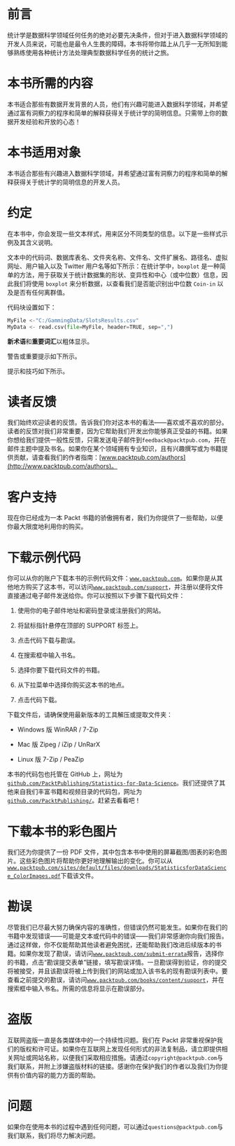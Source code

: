 # 前言

统计学是数据科学领域任何任务的绝对必要先决条件，但对于进入数据科学领域的开发人员来说，可能也是最令人生畏的障碍。本书将带你踏上从几乎一无所知到能够熟练使用各种统计方法处理典型数据科学任务的统计之旅。

# 本书所需的内容

本书适合那些有数据开发背景的人员，他们有兴趣可能进入数据科学领域，并希望通过富有洞察力的程序和简单的解释获得关于统计学的简明信息。只需带上你的数据开发经验和开放的心态！

# 本书适用对象

本书适合那些有兴趣进入数据科学领域，并希望通过富有洞察力的程序和简单的解释获得关于统计学的简明信息的开发人员。

# 约定

在本书中，你会发现一些文本样式，用来区分不同类型的信息。以下是一些样式示例及其含义说明。

文本中的代码词、数据库表名、文件夹名称、文件名、文件扩展名、路径名、虚拟网址、用户输入以及 Twitter 用户名等如下所示：在统计学中，`boxplot` 是一种简单的方法，用于获取关于统计数据集的形状、变异性和中心（或中位数）信息，因此我们将使用 `boxplot` 来分析数据，以查看我们是否能识别出中位数 `Coin-in` 以及是否有任何离群值。

代码块设置如下：

```py
MyFile <-"C:/GammingData/SlotsResults.csv" 
MyData <- read.csv(file=MyFile, header=TRUE, sep=",") 
```

**新术语**和**重要词汇**以粗体显示。

警告或重要提示如下所示。

提示和技巧如下所示。

# 读者反馈

我们始终欢迎读者的反馈。告诉我们你对这本书的看法——喜欢或不喜欢的部分。读者的反馈对我们非常重要，因为它帮助我们开发出你能够真正受益的书籍。如果你想给我们提供一般性反馈，只需发送电子邮件到`feedback@packtpub.com`，并在邮件主题中提及书名。如果你在某个领域拥有专业知识，且有兴趣撰写或为书籍提供贡献，请查看我们的作者指南：[www.packtpub.com/authors](http://www.packtpub.com/authors)。

# 客户支持

现在你已经成为一本 Packt 书籍的骄傲拥有者，我们为你提供了一些帮助，以便你最大限度地利用你的购买。

# 下载示例代码

你可以从你的账户下载本书的示例代码文件：[`www.packtpub.com`](http://www.packtpub.com)。如果你是从其他地方购买了这本书，可以访问[`www.packtpub.com/support`](http://www.packtpub.com/support)，并注册以便将文件直接通过电子邮件发送给你。你可以按照以下步骤下载代码文件：

1.  使用你的电子邮件地址和密码登录或注册我们的网站。

1.  将鼠标指针悬停在顶部的 SUPPORT 标签上。

1.  点击代码下载与勘误。

1.  在搜索框中输入书名。

1.  选择你要下载代码文件的书籍。

1.  从下拉菜单中选择你购买这本书的地点。

1.  点击代码下载。

下载文件后，请确保使用最新版本的工具解压或提取文件夹：

+   Windows 版 WinRAR / 7-Zip

+   Mac 版 Zipeg / iZip / UnRarX

+   Linux 版 7-Zip / PeaZip

本书的代码包也托管在 GitHub 上，网址为[`github.com/PacktPublishing/Statistics-for-Data-Science`](https://github.com/PacktPublishing/Statistics-for-Data-Science)。我们还提供了其他来自我们丰富书籍和视频目录的代码包，网址为[`github.com/PacktPublishing/`](https://github.com/PacktPublishing/)。赶紧去看看吧！

# 下载本书的彩色图片

我们还为你提供了一份 PDF 文件，其中包含本书中使用的屏幕截图/图表的彩色图片。这些彩色图片将帮助你更好地理解输出的变化。你可以从[`www.packtpub.com/sites/default/files/downloads/StatisticsforDataScience_ColorImages.pdf`](https://www.packtpub.com/sites/default/files/downloads/StatisticsforDataScience_ColorImages.pdf)下载该文件。

# 勘误

尽管我们已尽最大努力确保内容的准确性，但错误仍然可能发生。如果你在我们的书籍中发现错误——可能是文本或代码中的错误——我们非常感谢你向我们报告。通过这样做，你不仅能帮助其他读者避免困扰，还能帮助我们改进后续版本的书籍。如果你发现了勘误，请访问[`www.packtpub.com/submit-errata`](http://www.packtpub.com/submit-errata)报告，选择你的书籍，点击“勘误提交表单”链接，填写勘误详情。一旦勘误得到验证，你的提交将被接受，并且该勘误将被上传到我们的网站或加入该书名的现有勘误列表中。要查看之前提交的勘误，请访问[`www.packtpub.com/books/content/support`](https://www.packtpub.com/books/content/support)，并在搜索框中输入书名。所需的信息将显示在勘误部分。

# 盗版

互联网盗版一直是各类媒体中的一个持续性问题。我们在 Packt 非常重视保护我们的版权和许可证。如果你在互联网上发现任何形式的非法复制品，请立即提供相关网址或网站名称，以便我们采取相应措施。请通过`copyright@packtpub.com`与我们联系，并附上涉嫌盗版材料的链接。感谢你在保护我们的作者以及我们为你提供有价值内容的能力方面的帮助。

# 问题

如果你在使用本书的过程中遇到任何问题，可以通过`questions@packtpub.com`与我们联系，我们将尽力解决问题。

